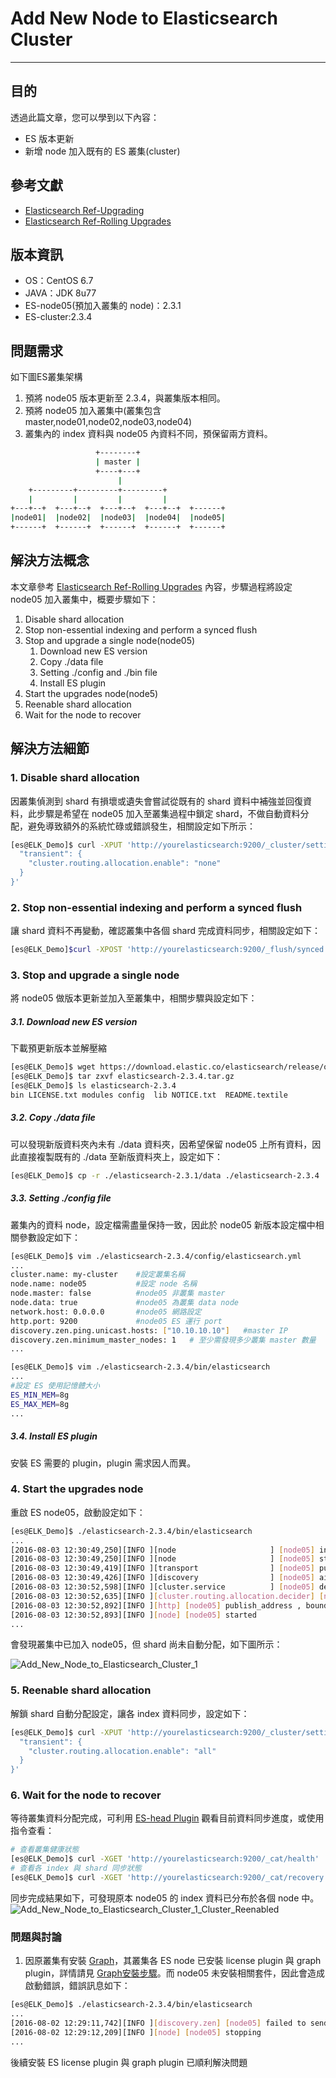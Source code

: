 # Add New Node to Elasticsearch Cluster
---

## 目的
透過此篇文章，您可以學到以下內容：
* ES 版本更新
* 新增 node 加入既有的 ES 叢集(cluster)

## 參考文獻
* [Elasticsearch Ref-Upgrading](https://www.elastic.co/guide/en/elasticsearch/reference/current/setup-upgrade.html)
* [Elasticsearch Ref-Rolling Upgrades](https://www.elastic.co/guide/en/elasticsearch/reference/current/rolling-upgrades.html)


## 版本資訊
* OS：CentOS 6.7
* JAVA：JDK 8u77
* ES-node05(預加入叢集的 node)：2.3.1
* ES-cluster:2.3.4

## 問題需求
如下圖ES叢集架構
1. 預將 node05 版本更新至 2.3.4，與叢集版本相同。
2. 預將 node05 加入叢集中(叢集包含 master,node01,node02,node03,node04)
3. 叢集內的 index 資料與 node05 內資料不同，預保留兩方資料。

```bash
                   +--------+
                   | master |
                   +----+---+
                        |
    +---------+---------+---------+
    |         |         |         |
+---+--+  +---+--+  +---+--+  +---+--+  +------+
|node01|  |node02|  |node03|  |node04|  |node05|
+------+  +------+  +------+  +------+  +------+
```

## 解決方法概念
本文章參考 [Elasticsearch Ref-Rolling Upgrades](https://www.elastic.co/guide/en/elasticsearch/reference/current/rolling-upgrades.html) 內容，步驟過程將設定 node05 加入叢集中，概要步驟如下：
1. Disable shard allocation
2. Stop non-essential indexing and perform a synced flush
3. Stop and upgrade a single node(node05)
	1. Download new ES version
	2. Copy ./data file
	3. Setting ./config and ./bin file
	4. Install ES plugin
4. Start the upgrades node(node5)
5. Reenable shard allocation
6. Wait for the node to recover

## 解決方法細節
### 1. Disable shard allocation
因叢集偵測到 shard 有損壞或遺失會嘗試從既有的 shard 資料中補強並回復資料，此步驟是希望在 node05 加入至叢集過程中鎖定 shard，不做自動資料分配，避免導致額外的系統忙碌或錯誤發生，相關設定如下所示：

```bash
[es@ELK_Demo]$ curl -XPUT 'http://yourelasticsearch:9200/_cluster/settings' -d '{
  "transient": {
    "cluster.routing.allocation.enable": "none"
  }
}'
```

### 2. Stop non-essential indexing and perform a synced flush
讓 shard 資料不再變動，確認叢集中各個 shard 完成資料同步，相關設定如下：

```bash
[es@ELK_Demo]$curl -XPOST 'http://yourelasticsearch:9200/_flush/synced'
```

### 3. Stop and upgrade a single node
將 node05 做版本更新並加入至叢集中，相關步驟與設定如下：

#####	3.1. Download new ES version
下載預更新版本並解壓縮

```bash
[es@ELK_Demo]$ wget https://download.elastic.co/elasticsearch/release/org/elasticsearch/distribution/tar/elasticsearch/2.3.4/elasticsearch-2.3.4.tar.gz
[es@ELK_Demo]$ tar zxvf elasticsearch-2.3.4.tar.gz
[es@ELK_Demo]$ ls elasticsearch-2.3.4
bin	LICENSE.txt	modules	config	lib	NOTICE.txt	README.textile
```

#####	3.2. Copy ./data file
可以發現新版資料夾內未有 ./data 資料夾，因希望保留 node05 上所有資料，因此直接複製既有的 ./data 至新版資料夾上，設定如下：

```bash
[es@ELK_Demo]$ cp -r ./elasticsearch-2.3.1/data ./elasticsearch-2.3.4
```

#####	3.3. Setting ./config file
叢集內的資料 node，設定檔需盡量保持一致，因此於 node05 新版本設定檔中相關參數設定如下：

```bash
[es@ELK_Demo]$ vim ./elasticsearch-2.3.4/config/elasticsearch.yml
...
cluster.name: my-cluster	#設定叢集名稱
node.name: node05			#設定 node 名稱
node.master: false			#node05 非叢集 master
node.data: true				#node05 為叢集 data node
network.host: 0.0.0.0		#node05 網路設定
http.port: 9200				#node05 ES 運行 port
discovery.zen.ping.unicast.hosts: ["10.10.10.10"]	#master IP
discovery.zen.minimum_master_nodes: 1	# 至少需發現多少叢集 master 數量
...

[es@ELK_Demo]$ vim ./elasticsearch-2.3.4/bin/elasticsearch
...
#設定 ES 使用記憶體大小
ES_MIN_MEM=8g
ES_MAX_MEM=8g
...
```

#####	3.4. Install ES plugin
安裝 ES 需要的 plugin，plugin 需求因人而異。

### 4. Start the upgrades node
重啟 ES node05，啟動設定如下：

```bash
[es@ELK_Demo]$ ./elasticsearch-2.3.4/bin/elasticsearch
...
[2016-08-03 12:30:49,250][INFO ][node                     ] [node05] initialized
[2016-08-03 12:30:49,250][INFO ][node                     ] [node05] starting ...
[2016-08-03 12:30:49,419][INFO ][transport                ] [node05] publish_address , bound_addresses {[::]:9301}
[2016-08-03 12:30:49,426][INFO ][discovery                ] [node05] ai-tree
[2016-08-03 12:30:52,598][INFO ][cluster.service          ] [node05] detected_master {node-master}{data=false, master=true}, added {{node03}{master=false},{node02}{master=false},{node-master}{data=false, master=true},{node04}{master=false},{node01}{master=false},}, reason: zen-disco-receive(from master [{node-master}{data=false, master=true}])
[2016-08-03 12:30:52,635][INFO ][cluster.routing.allocation.decider] [node05] updating [cluster.routing.allocation.enable] from [ALL] to [NONE]
[2016-08-03 12:30:52,892][INFO ][http] [node05] publish_address , bound_addresses {[::]:9200}
[2016-08-03 12:30:52,893][INFO ][node] [node05] started
...
```

會發現叢集中已加入 node05，但 shard 尚未自動分配，如下圖所示：

![Add_New_Node_to_Elasticsearch_Cluster_1](../pictures/Add_New_Node_to_Elasticsearch_Cluster_1_Node05_Start.png)

### 5. Reenable shard allocation
解鎖 shard 自動分配設定，讓各 index 資料同步，設定如下：

```bash
[es@ELK_Demo]$ curl -XPUT 'http://yourelasticsearch:9200/_cluster/settings' -d '{
  "transient": {
    "cluster.routing.allocation.enable": "all"
  }
}'
```

### 6. Wait for the node to recover
等待叢集資料分配完成，可利用 [ES-head Plugin](https://mobz.github.io/elasticsearch-head/) 觀看目前資料同步進度，或使用指令查看：

```bash
# 查看叢集健康狀態
[es@ELK_Demo]$ curl -XGET 'http://yourelasticsearch:9200/_cat/health'
# 查看各 index 與 shard 同步狀態 
[es@ELK_Demo]$ curl -XGET 'http://yourelasticsearch:9200/_cat/recovery'
```

同步完成結果如下，可發現原本 node05 的 index 資料已分布於各個 node 中。
![Add_New_Node_to_Elasticsearch_Cluster_1_Cluster_Reenabled](../pictures/Add_New_Node_to_Elasticsearch_Cluster_1_Cluster_Reenabled.png)

### 問題與討論
1. 因原叢集有安裝 [Graph](https://www.elastic.co/products/graph)，其叢集各 ES node 已安裝 license plugin 與 graph plugin，詳情請見 [Graph安裝步驟](https://www.elastic.co/downloads/graph)。而 node05 未安裝相關套件，因此會造成啟動錯誤，錯誤訊息如下：

```bash
[es@ELK_Demo]$ ./elasticsearch-2.3.4/bin/elasticsearch
...
[2016-08-02 12:29:11,742][INFO ][discovery.zen] [node05] failed to send join request to master [{node-master}{data=false, master=true}], reason [RemoteTransportException[[node-master][internal:discovery/zen/join]]; nested: IllegalStateException[failure when sending a validation request to node]; nested: RemoteTransportException[[node05][internal:discovery/zen/join/validate]]; nested: IllegalArgumentException[No custom metadata prototype registered for type [licenses], node like missing plugins]; ]
[2016-08-02 12:29:12,209][INFO ][node] [node05] stopping
...
```

後續安裝 ES license plugin 與 graph plugin 已順利解決問題